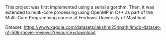 This project was first implemented using a serial algorithm. Then, it was extended to multi-core processing using OpenMP in C++ as part of the Multi-Core Programming course at Ferdowsi University of Mashhad.

Dataset:
https://www.kaggle.com/datasets/lakshmi25npathi/imdb-dataset-of-50k-movie-reviews?resource=download